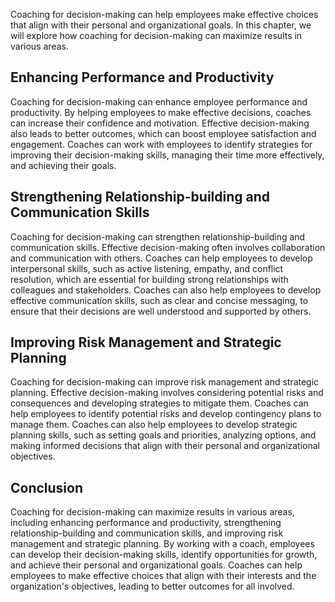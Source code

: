 
Coaching for decision-making can help employees make effective choices that align with their personal and organizational goals. In this chapter, we will explore how coaching for decision-making can maximize results in various areas.

Enhancing Performance and Productivity
--------------------------------------

Coaching for decision-making can enhance employee performance and productivity. By helping employees to make effective decisions, coaches can increase their confidence and motivation. Effective decision-making also leads to better outcomes, which can boost employee satisfaction and engagement. Coaches can work with employees to identify strategies for improving their decision-making skills, managing their time more effectively, and achieving their goals.

Strengthening Relationship-building and Communication Skills
------------------------------------------------------------

Coaching for decision-making can strengthen relationship-building and communication skills. Effective decision-making often involves collaboration and communication with others. Coaches can help employees to develop interpersonal skills, such as active listening, empathy, and conflict resolution, which are essential for building strong relationships with colleagues and stakeholders. Coaches can also help employees to develop effective communication skills, such as clear and concise messaging, to ensure that their decisions are well understood and supported by others.

Improving Risk Management and Strategic Planning
------------------------------------------------

Coaching for decision-making can improve risk management and strategic planning. Effective decision-making involves considering potential risks and consequences and developing strategies to mitigate them. Coaches can help employees to identify potential risks and develop contingency plans to manage them. Coaches can also help employees to develop strategic planning skills, such as setting goals and priorities, analyzing options, and making informed decisions that align with their personal and organizational objectives.

Conclusion
----------

Coaching for decision-making can maximize results in various areas, including enhancing performance and productivity, strengthening relationship-building and communication skills, and improving risk management and strategic planning. By working with a coach, employees can develop their decision-making skills, identify opportunities for growth, and achieve their personal and organizational goals. Coaches can help employees to make effective choices that align with their interests and the organization's objectives, leading to better outcomes for all involved.

